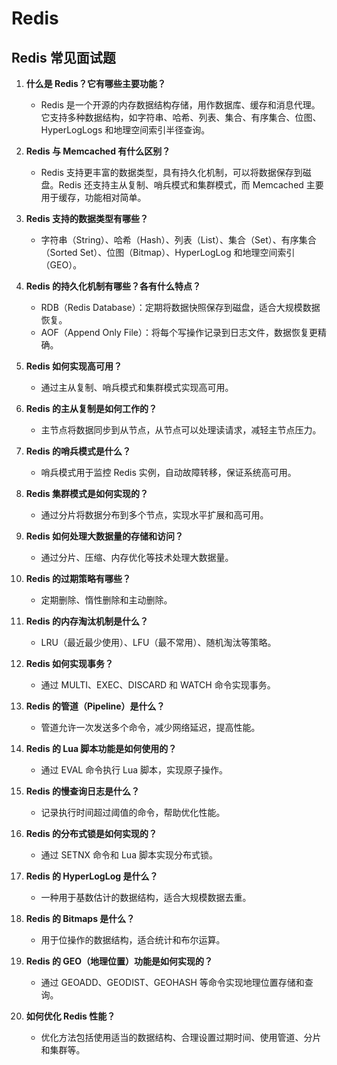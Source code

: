 # Redis

## Redis 常见面试题

<!-- notecardId: 1736409851669 -->

1. **什么是 Redis？它有哪些主要功能？**

   - Redis 是一个开源的内存数据结构存储，用作数据库、缓存和消息代理。它支持多种数据结构，如字符串、哈希、列表、集合、有序集合、位图、HyperLogLogs 和地理空间索引半径查询。

2. **Redis 与 Memcached 有什么区别？**

   - Redis 支持更丰富的数据类型，具有持久化机制，可以将数据保存到磁盘。Redis 还支持主从复制、哨兵模式和集群模式，而 Memcached 主要用于缓存，功能相对简单。

3. **Redis 支持的数据类型有哪些？**

   - 字符串（String）、哈希（Hash）、列表（List）、集合（Set）、有序集合（Sorted Set）、位图（Bitmap）、HyperLogLog 和地理空间索引（GEO）。

4. **Redis 的持久化机制有哪些？各有什么特点？**

   - RDB（Redis Database）：定期将数据快照保存到磁盘，适合大规模数据恢复。
   - AOF（Append Only File）：将每个写操作记录到日志文件，数据恢复更精确。

5. **Redis 如何实现高可用？**

   - 通过主从复制、哨兵模式和集群模式实现高可用。

6. **Redis 的主从复制是如何工作的？**

   - 主节点将数据同步到从节点，从节点可以处理读请求，减轻主节点压力。

7. **Redis 的哨兵模式是什么？**

   - 哨兵模式用于监控 Redis 实例，自动故障转移，保证系统高可用。

8. **Redis 集群模式是如何实现的？**

   - 通过分片将数据分布到多个节点，实现水平扩展和高可用。

9. **Redis 如何处理大数据量的存储和访问？**

   - 通过分片、压缩、内存优化等技术处理大数据量。

10. **Redis 的过期策略有哪些？**

    - 定期删除、惰性删除和主动删除。

11. **Redis 的内存淘汰机制是什么？**

    - LRU（最近最少使用）、LFU（最不常用）、随机淘汰等策略。

12. **Redis 如何实现事务？**

    - 通过 MULTI、EXEC、DISCARD 和 WATCH 命令实现事务。

13. **Redis 的管道（Pipeline）是什么？**

    - 管道允许一次发送多个命令，减少网络延迟，提高性能。

14. **Redis 的 Lua 脚本功能是如何使用的？**

    - 通过 EVAL 命令执行 Lua 脚本，实现原子操作。

15. **Redis 的慢查询日志是什么？**

    - 记录执行时间超过阈值的命令，帮助优化性能。

16. **Redis 的分布式锁是如何实现的？**

    - 通过 SETNX 命令和 Lua 脚本实现分布式锁。

17. **Redis 的 HyperLogLog 是什么？**

    - 一种用于基数估计的数据结构，适合大规模数据去重。

18. **Redis 的 Bitmaps 是什么？**

    - 用于位操作的数据结构，适合统计和布尔运算。

19. **Redis 的 GEO（地理位置）功能是如何实现的？**

    - 通过 GEOADD、GEODIST、GEOHASH 等命令实现地理位置存储和查询。

20. **如何优化 Redis 性能？**
    - 优化方法包括使用适当的数据结构、合理设置过期时间、使用管道、分片和集群等。

